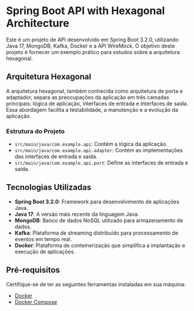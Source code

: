 # Spring Boot API with Hexagonal Architecture

Este é um projeto de API desenvolvido em Spring Boot 3.2.0, utilizando Java 17, MongoDB, Kafka, Docker e a API WireMock. O objetivo deste projeto é fornecer um exemplo prático para estudos sobre a arquitetura hexagonal.

## Arquitetura Hexagonal

A arquitetura hexagonal, também conhecida como arquitetura de porta e adaptador, separa as preocupações da aplicação em três camadas principais: lógica de aplicação, interfaces de entrada e interfaces de saída. Essa abordagem facilita a testabilidade, a manutenção e a evolução da aplicação.

### Estrutura do Projeto

- `src/main/java/com.example.api`: Contém a lógica da aplicação.
- `src/main/java/com.example.api.adapter`: Contém as implementações das interfaces de entrada e saída.
- `src/main/java/com.example.api.port`: Define as interfaces de entrada e saída.

## Tecnologias Utilizadas

- **Spring Boot 3.2.0**: Framework para desenvolvimento de aplicações Java.
- **Java 17**: A versão mais recente da linguagem Java.
- **MongoDB**: Banco de dados NoSQL utilizado para armazenamento de dados.
- **Kafka**: Plataforma de streaming distribuído para processamento de eventos em tempo real.
- **Docker**: Plataforma de conteinerização que simplifica a implantação e execução de aplicações.

## Pré-requisitos

Certifique-se de ter as seguintes ferramentas instaladas em sua máquina:

- [Docker](https://docs.docker.com/get-docker/)
- [Docker Compose](https://docs.docker.com/compose/install/)

